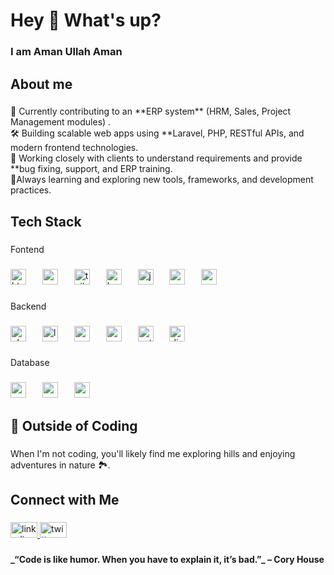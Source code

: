 <h1 align="left">Hey 👋 What's up?</h1>

###

<h3 align="left">I am Aman Ullah  Aman</h3>

###

<h2 align="left">About me</h2>

###

<p align="left">🔭 Currently contributing to an **ERP system** (HRM, Sales, Project Management modules) .<br>🛠️ Building scalable web apps using **Laravel, PHP, RESTful APIs, and modern frontend technologies.  <br>👥 Working closely with clients to understand requirements and provide **bug fixing, support, and ERP training.<br>🌱Always learning and exploring new tools, frameworks, and development practices.</p>

###

<h2 align="left">Tech Stack</h2>

###

<p align="left">Fontend</p>

###

<div align="left">
  <img src="https://cdn.jsdelivr.net/gh/devicons/devicon/icons/html5/html5-original.svg" height="25" alt="html5 logo"  />
  <img width="18" />
  <img src="https://cdn.jsdelivr.net/gh/devicons/devicon/icons/css3/css3-original.svg" height="25" alt="css3 logo"  />
  <img width="18" />
  <img src="https://cdn.jsdelivr.net/gh/devicons/devicon/icons/tailwindcss/tailwindcss-original-wordmark.svg" height="25" alt="tailwindcss logo"  />
  <img width="18" />
  <img src="https://cdn.jsdelivr.net/gh/devicons/devicon/icons/bootstrap/bootstrap-original.svg" height="25" alt="bootstrap logo"  />
  <img width="18" />
  <img src="https://cdn.jsdelivr.net/gh/devicons/devicon/icons/javascript/javascript-original.svg" height="25" alt="javascript logo"  />
  <img width="18" />
  <img src="https://cdn.jsdelivr.net/gh/devicons/devicon/icons/react/react-original.svg" height="25" alt="react logo"  />
  <img width="18" />
  <img src="https://cdn.jsdelivr.net/gh/devicons/devicon/icons/vuejs/vuejs-original.svg" height="25" alt="vuejs logo"  />
</div>

###

<p align="left">Backend</p>

###

<div align="left">
  <img src="https://cdn.jsdelivr.net/gh/devicons/devicon/icons/php/php-original.svg" height="25" alt="php logo"  />
  <img width="18" />
  <img src="https://cdn.jsdelivr.net/gh/devicons/devicon/icons/laravel/laravel-original.svg" height="25" alt="laravel logo"  />
  <img width="18" />
  <img src="https://cdn.jsdelivr.net/gh/devicons/devicon/icons/symfony/symfony-original.svg" height="25" alt="symfony logo"  />
  <img width="18" />
  <img src="https://cdn.jsdelivr.net/gh/devicons/devicon/icons/nodejs/nodejs-original.svg" height="25" alt="nodejs logo"  />
  <img width="18" />
  <img src="https://cdn.jsdelivr.net/gh/devicons/devicon/icons/python/python-original.svg" height="25" alt="python logo"  />
  <img width="18" />
  <img src="https://cdn.jsdelivr.net/gh/devicons/devicon/icons/django/django-plain.svg" height="25" alt="django logo"  />
</div>

###

<p align="left">Database</p>

###

<div align="left">
  <img src="https://cdn.jsdelivr.net/gh/devicons/devicon/icons/mysql/mysql-original.svg" height="25" alt="mysql logo"  />
  <img width="18" />
  <img src="https://cdn.jsdelivr.net/gh/devicons/devicon/icons/mongodb/mongodb-original.svg" height="25" alt="mongodb logo"  />
  <img width="18" />
  <img src="https://cdn.jsdelivr.net/gh/devicons/devicon/icons/postgresql/postgresql-original.svg" height="25" alt="postgresql logo"  />
</div>

###

<h2 align="left">🌄 Outside of Coding</h2>

###

<p align="left">When I'm not coding, you'll likely find me  exploring hills and enjoying adventures in nature 🏞️.</p>

###

<h2 align="left">Connect with Me</h2>

###

<div align="left">
  <a href="https://www.linkedin.com/in/aman-ullah-riad/" target="_blank">
    <img src="https://raw.githubusercontent.com/maurodesouza/profile-readme-generator/master/src/assets/icons/social/linkedin/default.svg" width="43" height="25" alt="linkedin logo"  />
  </a>
  <a href="https://x.com/theriadpikachu" target="_blank">
    <img src="https://raw.githubusercontent.com/maurodesouza/profile-readme-generator/master/src/assets/icons/social/twitter/default.svg" width="43" height="25" alt="twitter logo"  />
  </a>
</div>

###

<h4 align="left">_“Code is like humor. When you have to explain it, it’s bad.”_ – Cory House</h4>

###
